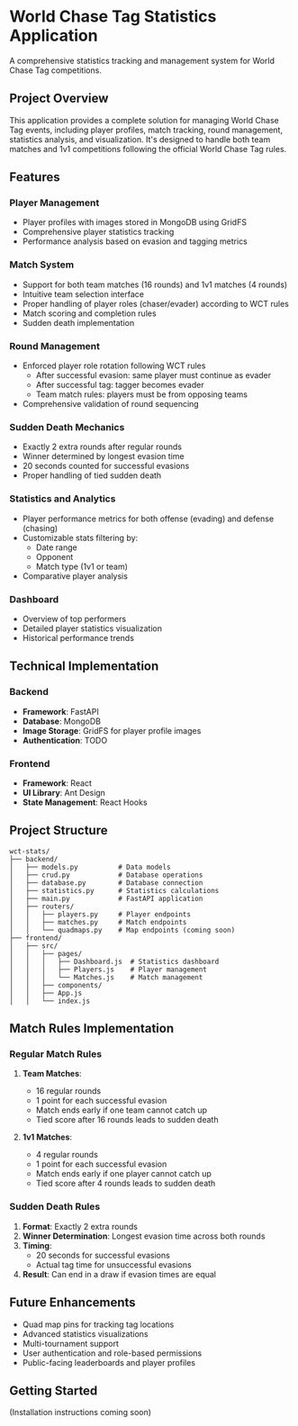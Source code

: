 # World Chase Tag Statistics Application

A comprehensive statistics tracking and management system for World Chase Tag competitions.

## Project Overview

This application provides a complete solution for managing World Chase Tag events, including player profiles, match tracking, round management, statistics analysis, and visualization. It's designed to handle both team matches and 1v1 competitions following the official World Chase Tag rules.

## Features

### Player Management
- Player profiles with images stored in MongoDB using GridFS
- Comprehensive player statistics tracking
- Performance analysis based on evasion and tagging metrics

### Match System
- Support for both team matches (16 rounds) and 1v1 matches (4 rounds)
- Intuitive team selection interface
- Proper handling of player roles (chaser/evader) according to WCT rules
- Match scoring and completion rules
- Sudden death implementation

### Round Management
- Enforced player role rotation following WCT rules
  - After successful evasion: same player must continue as evader
  - After successful tag: tagger becomes evader
  - Team match rules: players must be from opposing teams
- Comprehensive validation of round sequencing

### Sudden Death Mechanics
- Exactly 2 extra rounds after regular rounds
- Winner determined by longest evasion time
- 20 seconds counted for successful evasions
- Proper handling of tied sudden death

### Statistics and Analytics
- Player performance metrics for both offense (evading) and defense (chasing)
- Customizable stats filtering by:
  - Date range
  - Opponent
  - Match type (1v1 or team)
- Comparative player analysis

### Dashboard
- Overview of top performers
- Detailed player statistics visualization
- Historical performance trends

## Technical Implementation

### Backend
- **Framework**: FastAPI
- **Database**: MongoDB
- **Image Storage**: GridFS for player profile images
- **Authentication**: TODO

### Frontend
- **Framework**: React
- **UI Library**: Ant Design
- **State Management**: React Hooks

## Project Structure

```
wct-stats/
├── backend/
│   ├── models.py          # Data models
│   ├── crud.py            # Database operations
│   ├── database.py        # Database connection
│   ├── statistics.py      # Statistics calculations
│   ├── main.py            # FastAPI application
│   ├── routers/
│   │   ├── players.py     # Player endpoints
│   │   ├── matches.py     # Match endpoints
│   │   └── quadmaps.py    # Map endpoints (coming soon)
├── frontend/
│   ├── src/
│   │   ├── pages/
│   │   │   ├── Dashboard.js  # Statistics dashboard
│   │   │   ├── Players.js    # Player management
│   │   │   └── Matches.js    # Match management
│   │   ├── components/
│   │   ├── App.js
│   │   └── index.js
```

## Match Rules Implementation

### Regular Match Rules
1. **Team Matches**:
   - 16 regular rounds
   - 1 point for each successful evasion
   - Match ends early if one team cannot catch up
   - Tied score after 16 rounds leads to sudden death

2. **1v1 Matches**:
   - 4 regular rounds
   - 1 point for each successful evasion
   - Match ends early if one player cannot catch up
   - Tied score after 4 rounds leads to sudden death

### Sudden Death Rules
1. **Format**: Exactly 2 extra rounds
2. **Winner Determination**: Longest evasion time across both rounds
3. **Timing**:
   - 20 seconds for successful evasions
   - Actual tag time for unsuccessful evasions
4. **Result**: Can end in a draw if evasion times are equal

## Future Enhancements
- Quad map pins for tracking tag locations
- Advanced statistics visualizations
- Multi-tournament support
- User authentication and role-based permissions
- Public-facing leaderboards and player profiles

## Getting Started
(Installation instructions coming soon) 